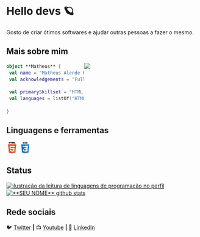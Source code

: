 # Hello devs 🪐

Gosto de criar ótimos softwares e ajudar outras pessoas a fazer o mesmo.

## Mais sobre mim

<img align="right" width="300" src="https://i2.wp.com/allhtaccess.info/wp-content/uploads/2018/03/programming.gif?fit=1281%2C716&ssl=1" />

```kotlin
object **Matheus** {
 val name = "Matheus Alende Pires"
 val acknowledgements = "Full stack"

 val primarySkillset = "HTML CSS e C"
 val languages = listOf("HTML", "CSS", "C")

}
```

## Linguagens e ferramentas


<code><img
    height="30"
    src="https://raw.githubusercontent.com/github/explore/80688e429a7d4ef2fca1e82350fe8e3517d3494d/topics/html/html.png"
    alt="Logo HTML"/></code>
<code><img
    height="30"
    src="https://raw.githubusercontent.com/github/explore/80688e429a7d4ef2fca1e82350fe8e3517d3494d/topics/css/css.png"
    alt="Logo CSS"/></code>

## Status

<a href="https://github.com/Gurupreet" title="ilustração do mapeamento de linguagens">
  <img align="center" src="https://github-readme-stats.vercel.app/api/top-langs/?username=Mathyess&theme=dracula&hide_langs_below=1" alt="ilustração da leitura de linguagens de programação no perfil"/>
</a>

<a href="https://github.com/Gurupreet" title="ilustração do mapeamento do perfil">
 <img align="center" src="https://github-readme-stats.vercel.app/api?username=Mathyess&show_icons=true&theme=dracula&line_height=27" alt="**SEU NOME** github stats"/>
</a>

[website]: https://codedev.ga/
[twitter]: https://twitter.com/https://twitter.com/MathyesSs2
[youtube]: https://www.youtube.com/user/https://www.youtube.com/channel/UC2iK07eXRd0eSh7jD54JT9w/
[linkedin]: https://www.linkedin.com/in/https://www.linkedin.com/in/matheus-alende-26384a278//

<br>

## Rede sociais
🐦 [Twitter][twitter] **|**
📺 [Youtube][youtube] **|**
👔 [LinkedIn][linkedin]
